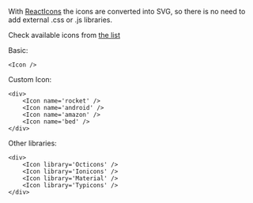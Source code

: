 With [ReactIcons](https://www.npmjs.com/package/react-icons) the icons are converted into SVG, so there is no need to add external .css or .js libraries.

Check available icons from [the list](https://gorangajic.github.io/react-icons/index.html)

Basic:
```
<Icon />
```

Custom Icon:
```
<div>
	<Icon name='rocket' />
	<Icon name='android' />
	<Icon name='amazon' />
	<Icon name='bed' />
</div>
```

Other libraries:
```
<div>
	<Icon library='Octicons' />
	<Icon library='Ionicons' />
	<Icon library='Material' />
	<Icon library='Typicons' />
</div>
```